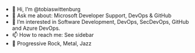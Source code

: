 - 👋 Hi, I’m @tobiaswittenburg
- 💬 Ask me about: Microsoft Developer Support, DevOps & GitHub
- 👀 I’m interested in Software Development, DevOps, SecDevOps, GitHub and Azure DevOps.
- 📫 How to reach me: See sidebar
- 🎵 Progressive Rock, Metal, Jazz

<!--
- 📝 My blog: 
-->
<!---
tobiaswittenburg/tobiaswittenburg is a ✨ special ✨ repository because its `README.md` (this file) appears on your GitHub profile.
You can click the Preview link to take a look at your changes.
--->
